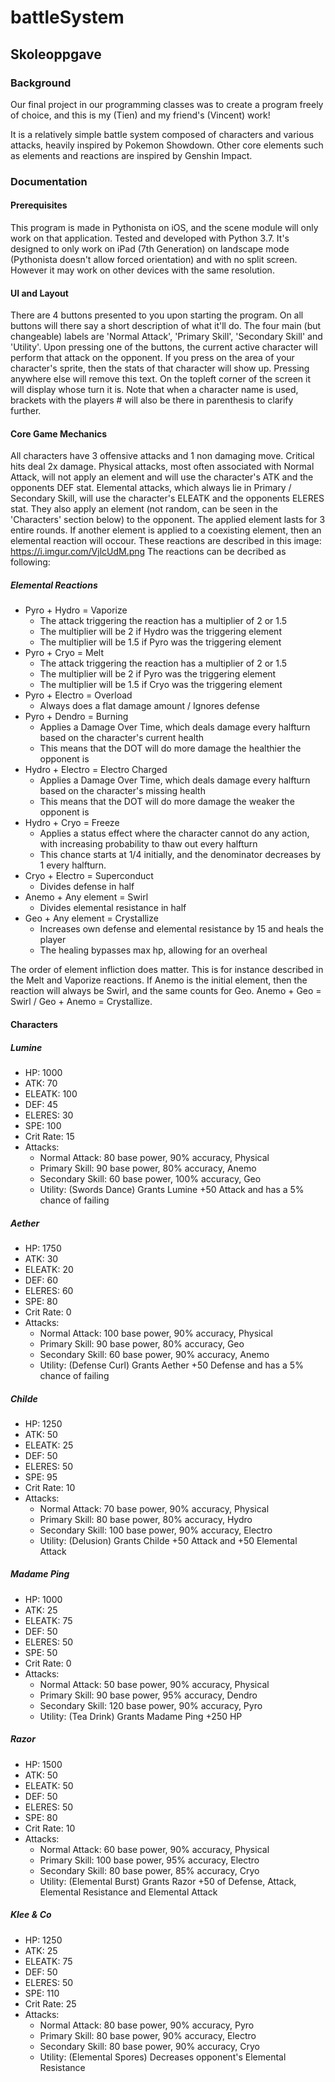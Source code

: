 # battleSystem
## Skoleoppgave
### Background
Our final project in our programming classes was to create a program freely of choice, and this is my (Tien) and my friend's (Vincent) work!

It is a relatively simple battle system composed of characters and various attacks, heavily inspired by Pokemon Showdown.
Other core elements such as elements and reactions are inspired by Genshin Impact.
### Documentation
#### Prerequisites
This program is made in Pythonista on iOS, and the scene module will only work on that application. Tested and developed with Python 3.7.
It's designed to only work on iPad (7th Generation) on landscape mode (Pythonista doesn't allow forced orientation) and with no split screen. However it may work on other devices with the same resolution.
#### UI and Layout
There are 4 buttons presented to you upon starting the program.
On all buttons will there say a short description of what it'll do. The four main (but changeable) labels are 'Normal Attack', 'Primary Skill', 'Secondary Skill' and 'Utility'. Upon pressing one of the buttons, the current active character will perform that attack on the opponent.
If you press on the area of your character's sprite, then the stats of that character will show up. Pressing anywhere else will remove this text.
On the topleft corner of the screen it will display whose turn it is.
Note that when a character name is used, brackets with the players # will also be there in parenthesis to clarify further.
#### Core Game Mechanics
All characters have 3 offensive attacks and 1 non damaging move.
Critical hits deal 2x damage.
Physical attacks, most often associated with Normal Attack, will not apply an element and will use the character's ATK and the opponents DEF stat.
Elemental attacks, which always lie in Primary / Secondary Skill, will use the character's ELEATK and the opponents ELERES stat. They also apply an element (not random, can be seen in the 'Characters' section below) to the opponent.
The applied element lasts for 3 entire rounds.
If another element is applied to a coexisting element, then an elemental reaction will occour.
These reactions are described in this image: https://i.imgur.com/VjlcUdM.png
The reactions can be decribed as following:
##### Elemental Reactions
- Pyro + Hydro = Vaporize 
  - The attack triggering the reaction has a multiplier of 2 or 1.5
  - The multiplier will be 2 if Hydro was the triggering element
  - The multiplier will be 1.5 if Pyro was the triggering element
- Pyro + Cryo = Melt
  - The attack triggering the reaction has a multiplier of 2 or 1.5
  - The multiplier will be 2 if Pyro was the triggering element
  - The multiplier will be 1.5 if Cryo was the triggering element
- Pyro + Electro = Overload
  - Always does a flat damage amount / Ignores defense
- Pyro + Dendro = Burning
  - Applies a Damage Over Time, which deals damage every halfturn based on the character's current health
  - This means that the DOT will do more damage the healthier the opponent is
- Hydro + Electro = Electro Charged
  - Applies a Damage Over Time, which deals damage every halfturn based on the character's missing health
  - This means that the DOT will do more damage the weaker the opponent is
- Hydro + Cryo = Freeze
  - Applies a status effect where the character cannot do any action, with increasing probability to thaw out every halfturn
  - This chance starts at 1/4 initially, and the denominator decreases by 1 every halfturn.
- Cryo + Electro = Superconduct
  - Divides defense in half
- Anemo + Any element = Swirl
  - Divides elemental resistance in half
- Geo + Any element = Crystallize
  - Increases own defense and elemental resistance by 15 and heals the player
  - The healing bypasses max hp, allowing for an overheal

The order of element infliction does matter. This is for instance described in the Melt and Vaporize reactions. If Anemo is the initial element, then the reaction will always be Swirl, and the same counts for Geo. Anemo + Geo = Swirl / Geo + Anemo = Crystallize.

#### Characters

##### Lumine
- HP: 1000
- ATK: 70
- ELEATK: 100
- DEF: 45
- ELERES: 30
- SPE: 100
- Crit Rate: 15
- Attacks:
  - Normal Attack: 80 base power, 90% accuracy, Physical
  - Primary Skill: 90 base power, 80% accuracy, Anemo
  - Secondary Skill: 60 base power, 100% accuracy, Geo
  - Utility: (Swords Dance) Grants Lumine +50 Attack and has a 5% chance of failing

##### Aether
- HP: 1750
- ATK: 30
- ELEATK: 20
- DEF: 60
- ELERES: 60
- SPE: 80
- Crit Rate: 0
- Attacks:
  - Normal Attack: 100 base power, 90% accuracy, Physical
  - Primary Skill: 90 base power, 80% accuracy, Geo
  - Secondary Skill: 60 base power, 90% accuracy, Anemo
  - Utility: (Defense Curl) Grants Aether +50 Defense and has a 5% chance of failing

##### Childe
- HP: 1250
- ATK: 50
- ELEATK: 25
- DEF: 50
- ELERES: 50
- SPE: 95
- Crit Rate: 10
- Attacks:
  - Normal Attack: 70 base power, 90% accuracy, Physical
  - Primary Skill: 80 base power, 80% accuracy, Hydro
  - Secondary Skill: 100 base power, 90% accuracy, Electro
  - Utility: (Delusion) Grants Childe +50 Attack and +50 Elemental Attack

##### Madame Ping
- HP: 1000
- ATK: 25
- ELEATK: 75
- DEF: 50
- ELERES: 50
- SPE: 50
- Crit Rate: 0
- Attacks:
  - Normal Attack: 50 base power, 90% accuracy, Physical
  - Primary Skill: 90 base power, 95% accuracy, Dendro
  - Secondary Skill: 120 base power, 90% accuracy, Pyro
  - Utility: (Tea Drink) Grants Madame Ping +250 HP

##### Razor
- HP: 1500
- ATK: 50
- ELEATK: 50
- DEF: 50
- ELERES: 50
- SPE: 80
- Crit Rate: 10
- Attacks:
  - Normal Attack: 60 base power, 90% accuracy, Physical
  - Primary Skill: 100 base power, 95% accuracy, Electro
  - Secondary Skill: 80 base power, 85% accuracy, Cryo
  - Utility: (Elemental Burst) Grants Razor +50 of Defense, Attack, Elemental Resistance and Elemental Attack

##### Klee & Co
- HP: 1250
- ATK: 25
- ELEATK: 75
- DEF: 50
- ELERES: 50
- SPE: 110
- Crit Rate: 25
- Attacks:
  - Normal Attack: 80 base power, 90% accuracy, Pyro
  - Primary Skill: 80 base power, 90% accuracy, Electro
  - Secondary Skill: 80 base power, 90% accuracy, Cryo
  - Utility: (Elemental Spores) Decreases opponent's Elemental Resistance

